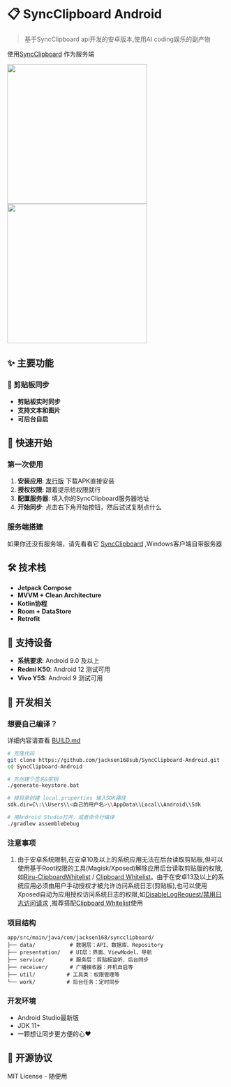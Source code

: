 # 📋 SyncClipboard Android

> 基于SyncClipboard api开发的安卓版本,使用AI coding娱乐的副产物

使用[SyncClipboard](https://github.com/Jeric-X/SyncClipboard/) 作为服务端

<img src="https://github.com/user-attachments/assets/80ef734b-5df7-4751-aa8a-a8428d3b4027" width="320px">
<img src="https://github.com/user-attachments/assets/d5db3ca1-441b-4cf8-be77-d8f71550b5a2" width="320px">


## ✨ 主要功能

### 🔄 剪贴板同步
- **剪贴板实时同步**
- **支持文本和图片**
- **可后台自启**

## 🚀 快速开始

### 第一次使用

1. **安装应用**: [发行版](https://github.com/jacksen168sub/SyncClipboard-Android/releases) 下载APK直接安装
3. **授权权限**: 跟着提示给权限就行
2. **配置服务器**: 填入你的SyncClipboard服务器地址
4. **开始同步**: 点击右下角开始按钮，然后试试复制点什么

### 服务端搭建

如果你还没有服务端，请先看看它 [SyncClipboard](https://github.com/Jeric-X/SyncClipboard) ,Windows客户端自带服务器

## 🛠️ 技术栈

- **Jetpack Compose**
- **MVVM + Clean Architecture**
- **Kotlin协程**
- **Room + DataStore**
- **Retrofit**

## 📱 支持设备

- **系统要求**: Android 9.0 及以上
- **Redmi K50**: Android 12 测试可用
- **Vivo Y5S**: Android 9 测试可用

## 🔧 开发相关

### 想要自己编译？

详细内容请查看 [BUILD.md](https://github.com/jacksen168sub/SyncClipboard-Android/blob/main/BUILD.md)

```bash
# 克隆代码
git clone https://github.com/jacksen168sub/SyncClipboard-Android.git
cd SyncClipboard-Android

# 先创建个签名&密钥
./generate-keystore.bat

# 根目录创建 local.properties 输入SDK路径
sdk.dir=C\:\\Users\\<自己的用户名>\\AppData\\Local\\Android\\Sdk

# 用Android Studio打开，或者命令行编译
./gradlew assembleDebug
```

### 注意事项

1. 由于安卓系统限制,在安卓10及以上的系统应用无法在后台读取剪贴板,但可以使用基于Root权限的工具(Magisk/Xposed)解除应用后台读取剪贴版的权限,如[Riru-ClipboardWhitelist](https://github.com/Kr328/Riru-ClipboardWhitelist) / [Clipboard Whitelist](https://modules.lsposed.org/module/io.github.tehcneko.clipboardwhitelist)。由于在安卓13及以上的系统应用必须由用户手动授权才被允许访问系统日志(剪贴板),也可以使用Xposed自动为应用授权访问系统日志的权限,如[DisableLogRequest/禁用日志访问请求](https://github.com/QueallyTech/DisableLogRequest) ,推荐搭配[Clipboard Whitelist](https://modules.lsposed.org/module/io.github.tehcneko.clipboardwhitelist)使用

### 项目结构

```
app/src/main/java/com/jacksen168/syncclipboard/
├── data/           # 数据层：API、数据库、Repository
├── presentation/   # UI层：界面、ViewModel、导航
├── service/        # 服务层：剪贴板监听、后台同步
├── receiver/       # 广播接收器：开机自启等
├── util/          # 工具类：权限管理等
└── work/          # 后台任务：定时同步
```

### 开发环境
- Android Studio最新版
- JDK 11+
- 一颗想让同步更方便的心❤️

## 📜 开源协议

MIT License - 随便用

